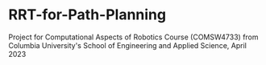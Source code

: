 # RRT-for-Path-Planning
Project for Computational Aspects of Robotics Course (COMSW4733) from Columbia University's School of Engineering and Applied Science, April 2023
